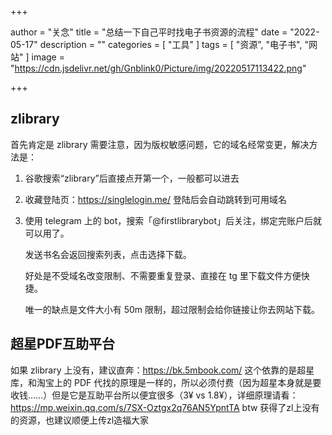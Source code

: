 +++

author = "关念"
title = "总结一下自己平时找电子书资源的流程"
date = "2022-05-17"
description = ""
categories = [
    "工具"
]
tags = [
    "资源",
    "电子书",
    "网站"
]
image = "https://cdn.jsdelivr.net/gh/Gnblink0/Picture/img/20220517113422.png"

+++

## zlibrary

首先肯定是 zlibrary
需要注意，因为版权敏感问题，它的域名经常变更，解决方法是：

1. 谷歌搜索“zlibrary”后直接点开第一个，一般都可以进去

2. 收藏登陆页：https://singlelogin.me/ 登陆后会自动跳转到可用域名

3. 使用 telegram 上的 bot，搜索「@firstlibrarybot」后关注，绑定完账户后就可以用了。

   发送书名会返回搜索列表，点击选择下载。

   好处是不受域名改变限制、不需要重复登录、直接在 tg 里下载文件方便快捷。

   唯一的缺点是文件大小有 50m 限制，超过限制会给你链接让你去网站下载。



## 超星PDF互助平台

如果 zlibrary 上没有，建议直奔：https://bk.5mbook.com/
这个依靠的是超星库，和淘宝上的 PDF 代找的原理是一样的，所以必须付费（因为超星本身就是要收钱……）但是它是互助平台所以便宜很多（3¥ vs 1.8¥），详细原理请看：https://mp.weixin.qq.com/s/7SX-Oztgx2q76AN5YpntTA
btw 获得了zl上没有的资源，也建议顺便上传zl造福大家 <img src="https://media.cmx.edu.kg/custom_emojis/images/000/067/595/original/3af17a12cb968ac9.png" alt="" style="zoom:20%;" /> 

